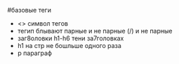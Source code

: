 #базовые теги 
- <> символ тегов
- тегип блывают парные и не парные (/) и не парные
- заг8оловки h1-h6 тени за7головках
- h1 на стр не бошльше одного раза
- p параграф 
